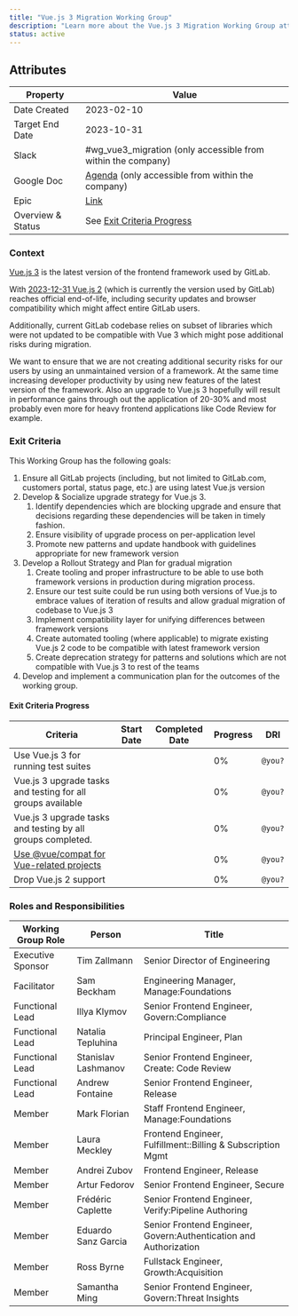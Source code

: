 ```yaml
---
title: "Vue.js 3 Migration Working Group"
description: "Learn more about the Vue.js 3 Migration Working Group attributes, goals, roles and responsibilities."
status: active
---
```


## Attributes

| Property          | Value                                                                                                                                     |
| ----------------- | ----------------------------------------------------------------------------------------------------------------------------------------- |
| Date Created      | 2023-02-10                                                                                                                                |
| Target End Date   | 2023-10-31                                                                                                                                |
| Slack             | #wg_vue3_migration (only accessible from within the company)                                                                              |
| Google Doc        | [Agenda](https://docs.google.com/document/d/1Ad8mbz5HzMsBI2sR6DgQ34afOn1L1OJy5m_RrrpXaqE/edit) (only accessible from within the company) |
| Epic              | [Link](https://gitlab.com/groups/gitlab-org/-/epics/6252)                                                                                 |
| Overview & Status | See [Exit Criteria Progress](#exit-criteria-progress)                                                                                     |

### Context

[Vue.js 3](https://vuejs.org) is the latest version of the frontend framework used by GitLab.

With [2023-12-31 Vue.js 2](https://v2.vuejs.org/lts/) (which is currently the version used by GitLab) reaches official end-of-life, including security updates and browser compatibility which might affect entire GitLab users.

Additionally, current GitLab codebase relies on subset of libraries which were not updated to be compatible with Vue 3 which might pose additional risks during migration.

We want to ensure that we are not creating additional security risks for our users by using an unmaintained version of a framework. At the same time increasing developer productivity by using new features of the latest version of the framework. Also an upgrade to Vue.js 3 hopefully will result in performance gains through out the application of 20-30% and most probably even more for heavy frontend applications like Code Review for example.

### Exit Criteria

This Working Group has the following goals:

1. Ensure all GitLab projects (including, but not limited to GitLab.com, customers portal, status page, etc.) are using latest Vue.js version
1. Develop & Socialize upgrade strategy for Vue.js 3.
   1. Identify dependencies which are blocking upgrade and ensure that decisions regarding these dependencies will be taken in timely fashion.
   1. Ensure visibility of upgrade process on per-application level
   1. Promote new patterns and update handbook with guidelines appropriate for new framework version
1. Develop a Rollout Strategy and Plan for gradual migration
   1. Create tooling and proper infrastructure to be able to use both framework versions in production during migration process.
   1. Ensure our test suite could be run using both versions of Vue.js to embrace values of iteration of results and allow gradual migration of codebase to Vue.js 3
   1. Implement compatibility layer for unifying differences between framework versions
   1. Create automated tooling (where applicable) to migrate existing Vue.js 2 code to be compatible with latest framework version
   1. Create deprecation strategy for patterns and solutions which are not compatible with Vue.js 3 to rest of the teams
1. Develop and implement a communication plan for the outcomes of the working group.

#### Exit Criteria Progress

| Criteria                                                                                      | Start Date | Completed Date | Progress | DRI     |
| --------------------------------------------------------------------------------------------- | ---------- | -------------- | -------- | ------- |
| Use Vue.js 3 for running test suites                                                          |            |                | 0%       | `@you?` |
| Vue.js 3 upgrade tasks and testing for all groups available                                   |            |                | 0%       | `@you?` |
| Vue.js 3 upgrade tasks and testing by all groups completed.                                   |            |                | 0%       | `@you?` |
| [Use @vue/compat for Vue-related projects](https://gitlab.com/groups/gitlab-org/-/epics/9013) |            |                | 0%       | `@you?` |
| Drop Vue.js 2 support                                                                         |            |                | 0%       | `@you?` |

### Roles and Responsibilities

| Working Group Role | Person                | Title                                                             |
| ------------------ | --------------------- | ----------------------------------------------------------------- |
| Executive Sponsor  | Tim Zallmann          | Senior Director of Engineering                                    |
| Facilitator        | Sam Beckham           | Engineering Manager, Manage:Foundations                                |
| Functional Lead    | Illya Klymov          | Senior Frontend Engineer, Govern:Compliance                          |
| Functional Lead    | Natalia Tepluhina     | Principal Engineer, Plan                                          |
| Functional Lead    | Stanislav Lashmanov   | Senior Frontend Engineer, Create: Code Review                     |
| Functional Lead    | Andrew Fontaine       | Senior Frontend Engineer, Release                                 |
| Member             | Mark Florian          | Staff Frontend Engineer, Manage:Foundations                       |
| Member             | Laura Meckley         | Frontend Engineer, Fulfillment::Billing & Subscription Mgmt       |
| Member             | Andrei Zubov          | Frontend Engineer, Release                                        |
| Member             | Artur Fedorov         | Senior Frontend Engineer, Secure                                  |
| Member             | Frédéric Caplette     | Senior Frontend Engineer, Verify:Pipeline Authoring               |
| Member             | Eduardo Sanz Garcia   | Senior Frontend Engineer, Govern:Authentication and Authorization |
| Member             | Ross Byrne            | Fullstack Engineer, Growth:Acquisition                            |
| Member             | Samantha Ming         | Senior Frontend Engineer, Govern:Threat Insights                            |
